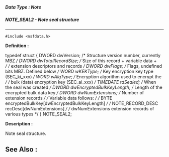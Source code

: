 ##### Data Type : Note
##### NOTE_SEAL2 - Note seal structure
---
```
#include <nsfdata.h>
```

**Definition :**

typedef struct {
	DWORD dwVersion;   /* Structure version number, currently MBZ   */
	DWORD dwTotalRecordSize;  /* Size of this record + variable data +     
*/
	                              /*   extension descriptors and 
records       */
	DWORD dwFlags;    /* Flags, undefined bits MBZ. Defined below  */
	WORD  wKEKType;    /* Key encryption key type  (SEC_ki_xxx)     */
	WORD  wAlgType;    /* Encryption algorithm used to encrypt the  */
	                              /*   bulk (data) encryption key 
(SEC_ai_xxx) */
	TIMEDATE tdSealed;   /* When the seal was created                 */
	DWORD dwEncryptedBulkKeyLength;  /* Length of the encrypted bulk data 
key */
	DWORD dwNumExtensions;   /* Number of extension records               */
	     /*  Variable data 
follows:                                                   */
	     /*  BYTE              
encryptedBulkKey[dwEncryptedBulkKeyLength]             */
	     /*  NOTE_RECORD_DESC  
recDesc[dwNumExtensions]                               */
	     /*  dwNumExtensions extension records of various 
types                       */
} NOTE_SEAL2;

**Description :**

Note seal structure.


**See Also :**
---
